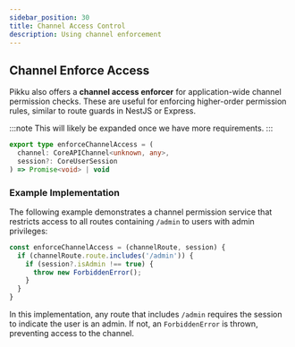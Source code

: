 ```yaml
---
sidebar_position: 30
title: Channel Access Control
description: Using channel enforcement
---
```


## Channel Enforce Access

Pikku also offers a **channel access enforcer** for application-wide channel permission checks. These are useful for enforcing higher-order permission rules, similar to route guards in NestJS or Express.

:::note
This will likely be expanded once we have more requirements.
:::

```typescript
export type enforceChannelAccess = (
  channel: CoreAPIChannel<unknown, any>,
  session?: CoreUserSession
) => Promise<void> | void
```

### Example Implementation

The following example demonstrates a channel permission service that restricts access to all routes containing `/admin` to users with admin privileges:

```typescript
const enforceChannelAccess = (channelRoute, session) {
  if (channelRoute.route.includes('/admin')) {
    if (session?.isAdmin !== true) {
      throw new ForbiddenError();
    }
  }
}
```

In this implementation, any route that includes `/admin` requires the session to indicate the user is an admin. If not, an `ForbiddenError` is thrown, preventing access to the channel.
